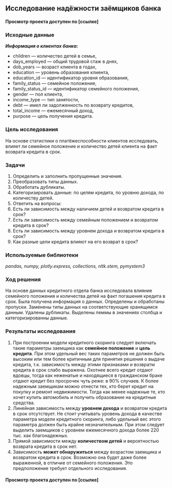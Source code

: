 ## Исследование надёжности заёмщиков банка
#### Просмотр проекта доступен по [ссылке]
### Исходные данные
***Информация о клиентах банка:***
* children — количество детей в семье,
* days_employed — общий трудовой стаж в днях,
* dob_years — возраст клиента в годах,
* education — уровень образования клиента,
* education_id — идентификатор уровня образования,
* family_status — семейное положение,
* family_status_id — идентификатор семейного положения,
* gender — пол клиента,
* income_type — тип занятости,
* debt — имел ли задолженность по возврату кредитов,
* total_income — ежемесячный доход,
* purpose — цель получения кредита.

### Цель исследования

На основе статистики о платёжеспособности клиентов исследовать, влияет ли семейное положение и количество детей клиента на факт возврата кредита в срок.

### Задачи
1. Определить и заполнить пропущенные значения.
2. Преобразовать типы данных.
3. Обработать дубликаты.
4. Категоризировать данные: по целям кредита, по уровню дохода, по количеству детей.
5. Ответить на вопросы:
 1. Есть ли зависимость между наличием детей и возвратом кредита в срок?
 2. Есть ли зависимость между семейным положением и возвратом кредита в срок?
 3. Есть ли зависимость между уровнем дохода и возвратом кредита в срок?
 4. Как разные цели кредита влияют на его возврат в срок?

### Используемые библиотеки
*pandas, numpy, plotly.express, collections, nltk.stem, pymystem3*

### Ход решения
На основе данных кредитного отдела банка исследовала влияние семейного положения и
количества детей на факт погашения кредита в срок. Была получена информация о
данных. Определены и обработаны пропуски. Заменены типы данных на соответствующие
хранящимся данным. Удалены дубликаты. Выделены леммы в значениях столбца и
категоризированны данные.

### Результаты исследования
1. При построении модели кредитного скоринга следует включать такие параметры заемщика как **семейное положение** и **цель кредита**. При этом удельный вес таких параметров не должен быть высоким или тем более критичным для принятия решения о выдаче кредита, т.к. зависимость между этими признаками и возвратм кредита в срок слабо выражена. Охотнее всего кредит отдают вдовцы, тогда как неженатые и находящиеся в гражданском браке отдают кредит без просрочек чуть реже: в 90% случаев. К более надежным заемщикам можно отнести тех, кто берет кредит на покупку и ремонт недвижимости. Тогда как менее надежные те, кто хочет купить автомобиль и получить образование на кредитные средства.
2. Линейная зависимость между **уровнем дохода** и возвратом кредита в срок отсутствует. Не стоит учитывать уровень дохода в качестве параметра модели кредитного скоринга, либо удельный вес этого параметра должен быть крайне незначительным. При этом следует выделить заемщиков с уровнем ежемесячного дохода более 220 тыс. как благонадежных.
3. Прямой зависимости между **количеством детей** и вероятностью возврата кредита в срок нет.
4. Зависимость **может обнаружиться** между возрастом заемщика и возвратом кредита в срок. Возможно она будет даже более выраженной, в отличие от семейного положения. Это предположение требует отдельного исследования.
#### Просмотр проекта доступен по [ссылке]
